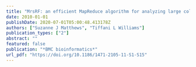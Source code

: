 ```yaml
---
title: "MrsRF: an efficient MapReduce algorithm for analyzing large collections of evolutionary trees"
date: 2010-01-01
publishDate: 2020-07-01T05:00:48.413178Z
authors: ["Suzanne J Matthews", "Tiffani L Williams"]
publication_types: ["2"]
abstract: ""
featured: false
publication: "*BMC bioinformatics*"
url_pdf: "https://doi.org/10.1186/1471-2105-11-S1-S15"
---
```


